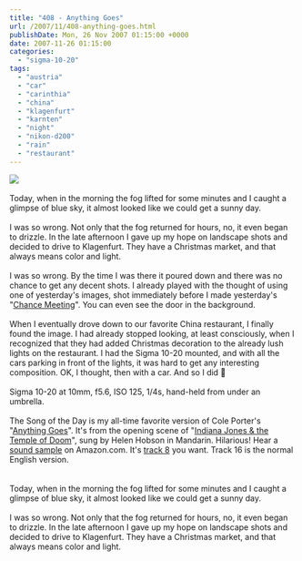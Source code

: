 ```yaml
---
title: "408 - Anything Goes"
url: /2007/11/408-anything-goes.html
publishDate: Mon, 26 Nov 2007 01:15:00 +0000
date: 2007-11-26 01:15:00
categories: 
  - "sigma-10-20"
tags: 
  - "austria"
  - "car"
  - "carinthia"
  - "china"
  - "klagenfurt"
  - "karnten"
  - "night"
  - "nikon-d200"
  - "rain"
  - "restaurant"
---
```

<a href="https://d25zfm9zpd7gm5.cloudfront.net/1200x1200/2007/20071125_170319_ps.jpg" target="_blank"><img src="https://d25zfm9zpd7gm5.cloudfront.net/0600x0600/2007/20071125_170319_ps.jpg"/></a><br/><br/>Today, when in the morning the fog lifted for some minutes and I caught a glimpse of blue sky, it almost looked like we could get a sunny day.<br/><br/>I was so wrong. Not only that the fog returned for hours, no, it even began to drizzle. In the late afternoon I gave up my hope on landscape shots and decided to drive to Klagenfurt. They have a Christmas market, and that always means color and light.<br/><br/><a href="https://d25zfm9zpd7gm5.cloudfront.net/1200x1200/2007/20071124_090615_ps.jpg" target="_blank"><img alt="" border="0" src="https://d25zfm9zpd7gm5.cloudfront.net/0150x0150/2007/20071124_090615_ps.jpg" style="margin: 0pt 0px 0pt 10px; float: right;"/></a> I was so wrong. By the time I was there it poured down and there was no chance to get any decent shots. I already played with the thought of using one  of yesterday's images, shot immediately before I made yesterday's "<a href="/2007/11/407-chance-meeting.html" target="_blank">Chance Meeting</a>". You can even see the door in the background.<br/><br/>When I eventually drove down to our favorite China restaurant, I finally found the image. I had already stopped looking, at least consciously, when I recognized that they had added Christmas decoration to the already lush lights on the restaurant. I had the Sigma 10-20 mounted, and with all the cars parking in front of the lights, it was hard to get any interesting composition. OK, I thought, then with a car. And so I did 🙂<br/><br/>Sigma 10-20 at 10mm, f5.6, ISO 125, 1/4s, hand-held from under an umbrella.<br/><br/>The Song of the Day is my all-time favorite version of Cole Porter's "<a href="http://www.lyricsfreak.com/c/cole+porter/anything+goes_20289240.html" target="_blank">Anything Goes</a>". It's from the opening scene of "<a href="http://www.amazon.com/Indiana-Jones-Temple-Doom-Widescreen/dp/B000F7OMZ2" target="_blank">Indiana Jones &amp; the Temple of Doom</a>", sung by Helen Hobson in Mandarin. Hilarious! Hear a <a href="http://www.amazon.com/Indiana-Jones-Trilogy-Various-Artists/dp/B00007GZKR" target="_blank">sound sample</a> on Amazon.com. It's <a href="http://www.amazon.com/gp/product/B000S41DI6" target="_blank">track 8</a> you want. Track 16 is the normal English version.<br/><br/><br/>Today, when in the morning the fog lifted for some minutes and I caught a glimpse of blue sky, it almost looked like we could get a sunny day.<br/><br/>I was so wrong. Not only that the fog returned for hours, no, it even began to drizzle. In the late afternoon I gave up my hope on landscape shots and decided to drive to Klagenfurt. They have a Christmas market, and that always means color and light.
